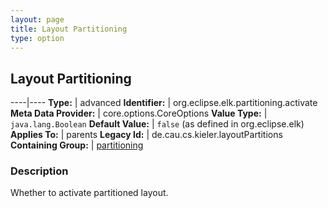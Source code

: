 ```yaml
---
layout: page
title: Layout Partitioning
type: option
---
```

## Layout Partitioning

----|----
**Type:** | advanced
**Identifier:** | org.eclipse.elk.partitioning.activate
**Meta Data Provider:** | core.options.CoreOptions
**Value Type:** | `java.lang.Boolean`
**Default Value:** | `false` (as defined in org.eclipse.elk)
**Applies To:** | parents
**Legacy Id:** | de.cau.cs.kieler.layoutPartitions
**Containing Group:** | [partitioning](org-eclipse-elk-partitioning)

### Description

Whether to activate partitioned layout.
